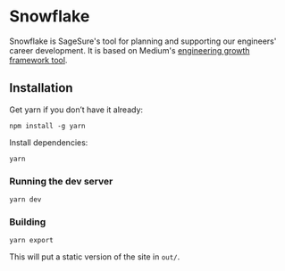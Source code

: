 # Snowflake

Snowflake is SageSure's tool for planning and supporting our engineers' career development. It is based on Medium's [engineering growth framework tool](https://github.com/Medium/snowflake).

## Installation

Get yarn if you don’t have it already:

`npm install -g yarn`

Install dependencies:

`yarn`

### Running the dev server

`yarn dev`

### Building

`yarn export`

This will put a static version of the site in `out/`.
